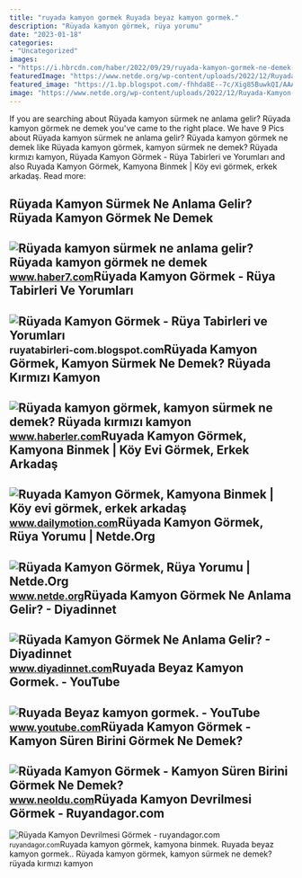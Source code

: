 ```yaml
---
title: "ruyada kamyon gormek Ruyada beyaz kamyon gormek."
description: "Rüyada kamyon görmek, rüya yorumu"
date: "2023-01-18"
categories:
- "Uncategorized"
images:
- "https://i.hbrcdn.com/haber/2022/09/29/ruyada-kamyon-gormek-ne-demek-ruyada-kirmizi-15319757_4100_amp.jpg"
featuredImage: "https://www.netde.org/wp-content/uploads/2022/12/Ruyada-Kamyon-Gormek.jpeg"
featured_image: "https://1.bp.blogspot.com/-fhhda8E--7c/Xig85BuwkQI/AAAAAAAAMBc/qb0JuXeKBaASuJDiAeauLsUVcAYT8uiKgCLcBGAsYHQ/s1600/ruyada-kamyon-gormek.jpg"
image: "https://www.netde.org/wp-content/uploads/2022/12/Ruyada-Kamyon-Gormek.jpeg"
---
```


If you are searching about Rüyada kamyon sürmek ne anlama gelir? Rüyada kamyon görmek ne demek you've came to the right place. We have 9 Pics about Rüyada kamyon sürmek ne anlama gelir? Rüyada kamyon görmek ne demek like Rüyada kamyon görmek, kamyon sürmek ne demek? Rüyada kırmızı kamyon, Rüyada Kamyon Görmek - Rüya Tabirleri ve Yorumları and also Ruyada Kamyon Görmek, Kamyona Binmek | Köy evi görmek, erkek arkadaş. Read more:

Rüyada Kamyon Sürmek Ne Anlama Gelir? Rüyada Kamyon Görmek Ne Demek
-------------------------------------------------------------------

 ![Rüyada kamyon sürmek ne anlama gelir? Rüyada kamyon görmek ne demek](https://i12.haber7.net/haber/haber7/og_image/2022/32/ruyada_kamyon_surmek_ne_anlama_gelir_ruyada_kamyon_gormek_ne_demek_1660027981_0404.jpg) <small>www.haber7.com</small>Rüyada Kamyon Görmek - Rüya Tabirleri Ve Yorumları
--------------------------------------------------

 ![Rüyada Kamyon Görmek - Rüya Tabirleri ve Yorumları](https://1.bp.blogspot.com/-fhhda8E--7c/Xig85BuwkQI/AAAAAAAAMBc/qb0JuXeKBaASuJDiAeauLsUVcAYT8uiKgCLcBGAsYHQ/s1600/ruyada-kamyon-gormek.jpg) <small>ruyatabirleri-com.blogspot.com</small>Rüyada Kamyon Görmek, Kamyon Sürmek Ne Demek? Rüyada Kırmızı Kamyon
-------------------------------------------------------------------

 ![Rüyada kamyon görmek, kamyon sürmek ne demek? Rüyada kırmızı kamyon](https://i.hbrcdn.com/haber/2022/09/29/ruyada-kamyon-gormek-ne-demek-ruyada-kirmizi-15319757_4100_amp.jpg) <small>www.haberler.com</small>Ruyada Kamyon Görmek, Kamyona Binmek | Köy Evi Görmek, Erkek Arkadaş
--------------------------------------------------------------------

 ![Ruyada Kamyon Görmek, Kamyona Binmek | Köy evi görmek, erkek arkadaş](https://s2.dmcdn.net/v/Sd_3Q1VvEb7eoGyiW/x720) <small>www.dailymotion.com</small>Rüyada Kamyon Görmek, Rüya Yorumu | Netde.Org
---------------------------------------------

 ![Rüyada Kamyon Görmek, Rüya Yorumu | Netde.Org](https://www.netde.org/wp-content/uploads/2022/12/Ruyada-Kamyon-Gormek.jpeg) <small>www.netde.org</small>Rüyada Kamyon Görmek Ne Anlama Gelir? - Diyadinnet
--------------------------------------------------

 ![Rüyada Kamyon Görmek Ne Anlama Gelir? - Diyadinnet](https://www.diyadinnet.com/d/ruya/ruyada-kamyon-gormek-ne-anlama-gelir-5908.jpg) <small>www.diyadinnet.com</small>Ruyada Beyaz Kamyon Gormek. - YouTube
-------------------------------------

 ![Ruyada Beyaz kamyon gormek. - YouTube](https://i.ytimg.com/vi/8GbgoRSoXtM/maxresdefault.jpg?sqp=-oaymwEmCIAKENAF8quKqQMa8AEB-AH-CYAC0AWKAgwIABABGBMgUCh_MA8=&rs=AOn4CLBkdUKg_EM3X9doV7siEPEQlXaPOA) <small>www.youtube.com</small>Rüyada Kamyon Görmek - Kamyon Süren Birini Görmek Ne Demek?
-----------------------------------------------------------

 ![Rüyada Kamyon Görmek - Kamyon Süren Birini Görmek Ne Demek?](https://www.neoldu.com/d/other/ruyada-kamyon-gormek-001.webp) <small>www.neoldu.com</small>Rüyada Kamyon Devrilmesi Görmek - Ruyandagor.com
------------------------------------------------

 ![Rüyada Kamyon Devrilmesi Görmek - ruyandagor.com](https://images.ruyandagor.com/2017/04/kamyon-devrilmesi-gormek-1627.jpg) <small>ruyandagor.com</small>Ruyada kamyon görmek, kamyona binmek. Ruyada beyaz kamyon gormek.. Rüyada kamyon görmek, kamyon sürmek ne demek? rüyada kırmızı kamyon

